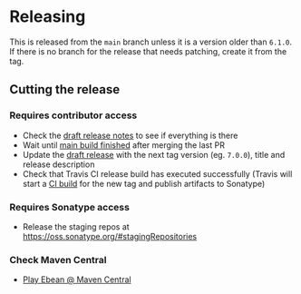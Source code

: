 # Releasing

This is released from the `main` branch unless it is a version older than `6.1.0`. If there is no branch for the
release that needs patching, create it from the tag.

## Cutting the release

### Requires contributor access

- Check the [draft release notes](https://github.com/playframework/play-ebean/releases) to see if everything is there
- Wait until [main build finished](https://travis-ci.com/github/playframework/play-ebean/builds) after merging the
  last PR
- Update the [draft release](https://github.com/playframework/play-ebean/releases) with the next tag version
  (eg. `7.0.0`), title and release description
- Check that Travis CI release build has executed successfully (Travis will start
  a [CI build](https://travis-ci.com/github/playframework/play-ebean/builds)
  for the new tag and publish artifacts to Sonatype)

### Requires Sonatype access

- Release the staging repos at https://oss.sonatype.org/#stagingRepositories

### Check Maven Central

- [Play Ebean @ Maven Central](https://repo1.maven.org/maven2/com/typesafe/play/play-ebean_2.12/)
